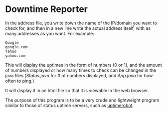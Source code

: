 # Downtime Reporter

In the address file, you write down the name of the IP/domain you want to check for, and then in a new line write the actual address itself, with
as many addresses as you want. For example:

```
Google
google.com
Yahoo
yahoo.com
```
This will display the uptimes in the form of numbers (0 or 1), and the amount of numbers displayed or how many times to check can be changed in the java files (*Status.java* for # of numbers displayed, and *App.java* for  how often to ping.)

It will display it in an html file so that it is viewable in the web browser.

The purpose of this program is to be a very crude and lightweight program similar to those of status uptime servers, such as [uptimerobot](status.uptimerobot.com).
